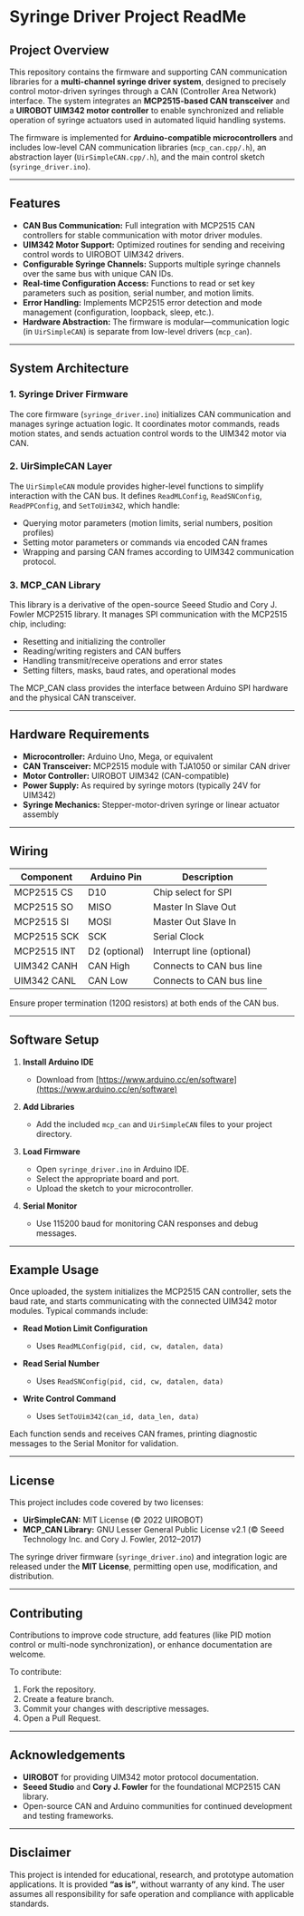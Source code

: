 # Syringe Driver Project ReadMe

## Project Overview

This repository contains the firmware and supporting CAN communication libraries for a **multi-channel syringe driver system**, designed to precisely control motor-driven syringes through a CAN (Controller Area Network) interface. The system integrates an **MCP2515-based CAN transceiver** and a **UIROBOT UIM342 motor controller** to enable synchronized and reliable operation of syringe actuators used in automated liquid handling systems.

The firmware is implemented for **Arduino-compatible microcontrollers** and includes low-level CAN communication libraries (`mcp_can.cpp/.h`), an abstraction layer (`UirSimpleCAN.cpp/.h`), and the main control sketch (`syringe_driver.ino`).

---

## Features

* **CAN Bus Communication:** Full integration with MCP2515 CAN controllers for stable communication with motor driver modules.
* **UIM342 Motor Support:** Optimized routines for sending and receiving control words to UIROBOT UIM342 drivers.
* **Configurable Syringe Channels:** Supports multiple syringe channels over the same bus with unique CAN IDs.
* **Real-time Configuration Access:** Functions to read or set key parameters such as position, serial number, and motion limits.
* **Error Handling:** Implements MCP2515 error detection and mode management (configuration, loopback, sleep, etc.).
* **Hardware Abstraction:** The firmware is modular—communication logic (in `UirSimpleCAN`) is separate from low-level drivers (`mcp_can`).

---

## System Architecture

### 1. Syringe Driver Firmware

The core firmware (`syringe_driver.ino`) initializes CAN communication and manages syringe actuation logic. It coordinates motor commands, reads motion states, and sends actuation control words to the UIM342 motor via CAN.

### 2. UirSimpleCAN Layer

The `UirSimpleCAN` module provides higher-level functions to simplify interaction with the CAN bus. It defines `ReadMLConfig`, `ReadSNConfig`, `ReadPPConfig`, and `SetToUim342`, which handle:

* Querying motor parameters (motion limits, serial numbers, position profiles)
* Setting motor parameters or commands via encoded CAN frames
* Wrapping and parsing CAN frames according to UIM342 communication protocol.

### 3. MCP_CAN Library

This library is a derivative of the open-source Seeed Studio and Cory J. Fowler MCP2515 library. It manages SPI communication with the MCP2515 chip, including:

* Resetting and initializing the controller
* Reading/writing registers and CAN buffers
* Handling transmit/receive operations and error states
* Setting filters, masks, baud rates, and operational modes

The MCP_CAN class provides the interface between Arduino SPI hardware and the physical CAN transceiver.

---

## Hardware Requirements

* **Microcontroller:** Arduino Uno, Mega, or equivalent
* **CAN Transceiver:** MCP2515 module with TJA1050 or similar CAN driver
* **Motor Controller:** UIROBOT UIM342 (CAN-compatible)
* **Power Supply:** As required by syringe motors (typically 24V for UIM342)
* **Syringe Mechanics:** Stepper-motor-driven syringe or linear actuator assembly

---

## Wiring

| Component   | Arduino Pin   | Description               |
| ----------- | ------------- | ------------------------- |
| MCP2515 CS  | D10           | Chip select for SPI       |
| MCP2515 SO  | MISO          | Master In Slave Out       |
| MCP2515 SI  | MOSI          | Master Out Slave In       |
| MCP2515 SCK | SCK           | Serial Clock              |
| MCP2515 INT | D2 (optional) | Interrupt line (optional) |
| UIM342 CANH | CAN High      | Connects to CAN bus line  |
| UIM342 CANL | CAN Low       | Connects to CAN bus line  |

Ensure proper termination (120Ω resistors) at both ends of the CAN bus.

---

## Software Setup

1. **Install Arduino IDE**

   * Download from [https://www.arduino.cc/en/software](https://www.arduino.cc/en/software)

2. **Add Libraries**

   * Add the included `mcp_can` and `UirSimpleCAN` files to your project directory.

3. **Load Firmware**

   * Open `syringe_driver.ino` in Arduino IDE.
   * Select the appropriate board and port.
   * Upload the sketch to your microcontroller.

4. **Serial Monitor**

   * Use 115200 baud for monitoring CAN responses and debug messages.

---

## Example Usage

Once uploaded, the system initializes the MCP2515 CAN controller, sets the baud rate, and starts communicating with the connected UIM342 motor modules. Typical commands include:

* **Read Motion Limit Configuration**

  * Uses `ReadMLConfig(pid, cid, cw, datalen, data)`
* **Read Serial Number**

  * Uses `ReadSNConfig(pid, cid, cw, datalen, data)`
* **Write Control Command**

  * Uses `SetToUim342(can_id, data_len, data)`

Each function sends and receives CAN frames, printing diagnostic messages to the Serial Monitor for validation.

---

## License

This project includes code covered by two licenses:

* **UirSimpleCAN:** MIT License (© 2022 UIROBOT)
* **MCP_CAN Library:** GNU Lesser General Public License v2.1 (© Seeed Technology Inc. and Cory J. Fowler, 2012–2017)

The syringe driver firmware (`syringe_driver.ino`) and integration logic are released under the **MIT License**, permitting open use, modification, and distribution.

---

## Contributing

Contributions to improve code structure, add features (like PID motion control or multi-node synchronization), or enhance documentation are welcome.

To contribute:

1. Fork the repository.
2. Create a feature branch.
3. Commit your changes with descriptive messages.
4. Open a Pull Request.

---

## Acknowledgements

* **UIROBOT** for providing UIM342 motor protocol documentation.
* **Seeed Studio** and **Cory J. Fowler** for the foundational MCP2515 CAN library.
* Open-source CAN and Arduino communities for continued development and testing frameworks.

---

## Disclaimer

This project is intended for educational, research, and prototype automation applications. It is provided **“as is”**, without warranty of any kind. The user assumes all responsibility for safe operation and compliance with applicable standards.

